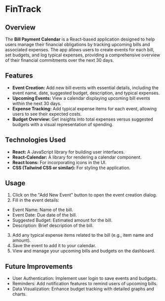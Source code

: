 # FinTrack

## Overview

The **Bill Payment Calendar** is a React-based application designed to help users manage their financial obligations by tracking upcoming bills and associated expenses. The app allows users to create events for each bill, set budgets, and log typical expenses, providing a comprehensive overview of their financial commitments over the next 30 days.

## Features

- **Event Creation:** Add new bill events with essential details, including the event name, date, suggested budget, description, and typical expenses.
- **Upcoming Events:** View a calendar displaying upcoming bill events within the next 30 days.
- **Expense Tracking:** Add typical expense items for each event, allowing users to see their expected costs.
- **Budget Overview:** Get insights into total expenses versus suggested budgets with a visual representation of spending.

## Technologies Used

- **React:** A JavaScript library for building user interfaces.
- **React-Calendar:** A library for rendering a calendar component.
- **React Icons:** For incorporating icons in the UI.
- **CSS (Tailwind CSS or similar):** For styling the application.

## Usage
1. Click on the "Add New Event" button to open the event creation dialog.
2. Fill in the event details:
- Event Name: Name of the bill.
- Event Date: Due date of the bill.
- Suggested Budget: Estimated amount for the bill.
- Description: Brief description of the bill.
3. Add any typical expense items related to the bill (e.g., item name and amount).
4. Save the event to add it to your calendar.
5. View and manage your upcoming bills and budgets on the dashboard.

## Future Improvements
- User Authentication: Implement user login to save events and budgets.
- Reminders: Add notification features to remind users of upcoming bills.
- Data Visualization: Enhance budget tracking with detailed graphs and charts.